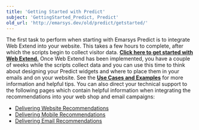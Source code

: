 ```yaml
---
title: 'Getting Started with Predict'
subject: 'GettingStarted_Predict, Predict'
old_url: 'http://emarsys.dev/old/predict/getstarted/'
---
```


The first task to perform when starting with Emarsys Predict is to integrate Web Extend into your website. This takes a few hours to complete, after which the scripts begin to collect visitor data. [**Click here to get started with Web Extend.**](/Gettingstarted/implementation.md "The Web Extend Scripts") Once Web Extend has been implemented, you have a couple of weeks while the scripts collect data and you can use this time to think about designing your Predict widgets and where to place them in your emails and on your website. See the [**Use Cases and Examples**](/GettingStarted_Predict/use-cases.md "Best Practices and Examples") for more information and helpful tips. You can also direct your technical support to the following pages which contain helpful information when integrating the recommendations into your web shop and email campaigns:

- [Delivering Website Recommendations](/Gettingstarted/web-rec.md)
- [Delivering Mobile Recommendations](/Gettingstarted/mobile.md)
- [Delivering Email Recommendations](/Gettingstarted/email-rec.md)